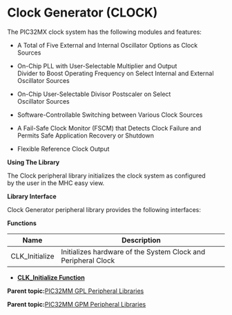 # Clock Generator \(CLOCK\)

The PIC32MX clock system has the following modules and features:

-   A Total of Five External and Internal Oscillator Options as Clock<br />Sources

-   On-Chip PLL with User-Selectable Multiplier and Output<br />Divider to Boost Operating Frequency on Select Internal and External<br />Oscillator Sources

-   On-Chip User-Selectable Divisor Postscaler on Select<br />Oscillator Sources

-   Software-Controllable Switching between Various Clock Sources

-   A Fail-Safe Clock Monitor \(FSCM\) that Detects Clock Failure and<br />Permits Safe Application Recovery or Shutdown

-   Flexible Reference Clock Output


**Using The Library**

The Clock peripheral library initializes the clock system as configured<br />by the user in the MHC easy view.

**Library Interface**

Clock Generator peripheral library provides the following interfaces:

**Functions**

|Name|Description|
|----|-----------|
|CLK\_Initialize|Initializes hardware of the System Clock and Peripheral Clock|

-   **[CLK\_Initialize Function](GUID-7FCC76BB-89CC-4012-9B76-EE5B36D8B26C.md)**  


**Parent topic:**[PIC32MM GPL Peripheral Libraries](GUID-1AE2B428-AA57-43A7-A52E-C35ABF67EDC4.md)

**Parent topic:**[PIC32MM GPM Peripheral Libraries](GUID-CB22E113-2DFF-40FB-BA9B-BFA1C8003FEC.md)


